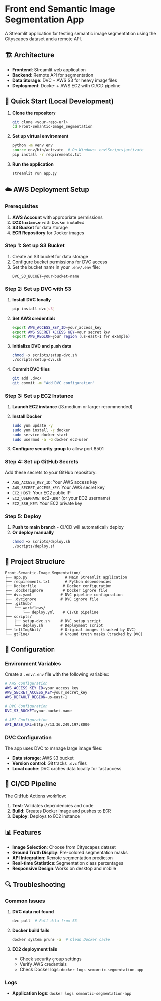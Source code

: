 # Front end Semantic Image Segmentation App

A Streamlit application for testing semantic image segmentation using the Cityscapes dataset and a remote API.

## 🏗️ Architecture

- **Frontend**: Streamlit web application
- **Backend**: Remote API for segmentation
- **Data Storage**: DVC + AWS S3 for heavy image files
- **Deployment**: Docker + AWS EC2 with CI/CD pipeline

## 🚀 Quick Start (Local Development)

1. **Clone the repository**
   ```bash
   git clone <your-repo-url>
   cd Front-Semantic-Image_Segmentation
   ```

2. **Set up virtual environment**
   ```bash
   python -m venv env
   source env/bin/activate  # On Windows: env\Scripts\activate
   pip install -r requirements.txt
   ```

3. **Run the application**
   ```bash
   streamlit run app.py
   ```

## ☁️ AWS Deployment Setup

### Prerequisites

1. **AWS Account** with appropriate permissions
2. **EC2 Instance** with Docker installed
3. **S3 Bucket** for data storage
4. **ECR Repository** for Docker images

### Step 1: Set up S3 Bucket

1. Create an S3 bucket for data storage
2. Configure bucket permissions for DVC access
3. Set the bucket name in your `.env/.env` file:
   ```
   DVC_S3_BUCKET=your-bucket-name
   ```

### Step 2: Set up DVC with S3

1. **Install DVC locally**
   ```bash
   pip install dvc[s3]
   ```

2. **Set AWS credentials**
   ```bash
   export AWS_ACCESS_KEY_ID=your_access_key
   export AWS_SECRET_ACCESS_KEY=your_secret_key
   export AWS_REGION=your region (us-east-1 for example)
   ```

3. **Initialize DVC and push data**
   ```bash
   chmod +x scripts/setup-dvc.sh
   ./scripts/setup-dvc.sh
   ```

4. **Commit DVC files**
   ```bash
   git add .dvc/
   git commit -m "Add DVC configuration"
   ```

### Step 3: Set up EC2 Instance

1. **Launch EC2 instance** (t3.medium or larger recommended)
2. **Install Docker**
   ```bash
   sudo yum update -y
   sudo yum install -y docker
   sudo service docker start
   sudo usermod -a -G docker ec2-user
   ```

3. **Configure security group** to allow port 8501

### Step 4: Set up GitHub Secrets

Add these secrets to your GitHub repository:

- `AWS_ACCESS_KEY_ID`: Your AWS access key
- `AWS_SECRET_ACCESS_KEY`: Your AWS secret key
- `EC2_HOST`: Your EC2 public IP
- `EC2_USERNAME`: ec2-user (or your EC2 username)
- `EC2_SSH_KEY`: Your EC2 private key

### Step 5: Deploy

1. **Push to main branch** - CI/CD will automatically deploy
2. **Or deploy manually**:
   ```bash
   chmod +x scripts/deploy.sh
   ./scripts/deploy.sh
   ```

## 📁 Project Structure

```
Front-Semantic-Image_Segmentation/
├── app.py                 # Main Streamlit application
├── requirements.txt       # Python dependencies
├── Dockerfile            # Docker configuration
├── .dockerignore         # Docker ignore file
├── dvc.yaml             # DVC pipeline configuration
├── .dvcignore           # DVC ignore file
├── .github/
│   └── workflows/
│       └── deploy.yml    # CI/CD pipeline
├── scripts/
│   ├── setup-dvc.sh     # DVC setup script
│   └── deploy.sh        # Deployment script
├── leftImg8bit/         # Original images (tracked by DVC)
└── gtFine/              # Ground truth masks (tracked by DVC)
```

## 🔧 Configuration

### Environment Variables

Create a `.env/.env` file with the following variables:

```bash
# AWS Configuration
AWS_ACCESS_KEY_ID=your_access_key
AWS_SECRET_ACCESS_KEY=your_secret_key
AWS_DEFAULT_REGION=us-east-1

# DVC Configuration
DVC_S3_BUCKET=your-bucket-name

# API Configuration
API_BASE_URL=http://13.36.249.197:8000
```

### DVC Configuration

The app uses DVC to manage large image files:

- **Data storage**: AWS S3 bucket
- **Version control**: Git tracks `.dvc` files
- **Local cache**: DVC caches data locally for fast access

## 🚀 CI/CD Pipeline

The GitHub Actions workflow:

1. **Test**: Validates dependencies and code
2. **Build**: Creates Docker image and pushes to ECR
3. **Deploy**: Deploys to EC2 instance

## 📊 Features

- **Image Selection**: Choose from Cityscapes dataset
- **Ground Truth Display**: Pre-colored segmentation masks
- **API Integration**: Remote segmentation prediction
- **Real-time Statistics**: Segmentation class percentages
- **Responsive Design**: Works on desktop and mobile

## 🔍 Troubleshooting

### Common Issues

1. **DVC data not found**
   ```bash
   dvc pull  # Pull data from S3
   ```

2. **Docker build fails**
   ```bash
   docker system prune -a  # Clean Docker cache
   ```

3. **EC2 deployment fails**
   - Check security group settings
   - Verify AWS credentials
   - Check Docker logs: `docker logs semantic-segmentation-app`

### Logs

- **Application logs**: `docker logs semantic-segmentation-app`
